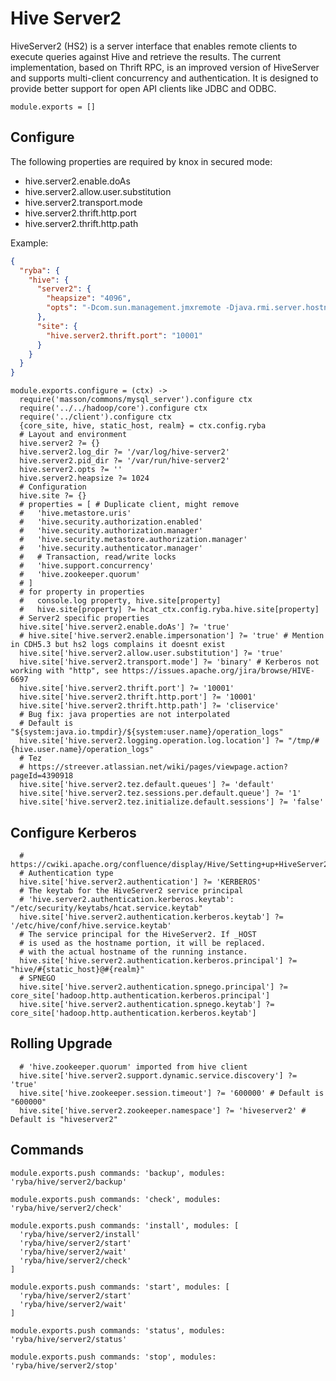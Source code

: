 
# Hive Server2

HiveServer2 (HS2) is a server interface that enables remote clients to execute
queries against Hive and retrieve the results. The current implementation, based
on Thrift RPC, is an improved version of HiveServer and supports multi-client
concurrency and authentication. It is designed to provide better support for
open API clients like JDBC and ODBC.

    module.exports = []

## Configure

The following properties are required by knox in secured mode:

*   hive.server2.enable.doAs
*   hive.server2.allow.user.substitution
*   hive.server2.transport.mode
*   hive.server2.thrift.http.port
*   hive.server2.thrift.http.path

Example:

```json
{
  "ryba": {
    "hive": {
      "server2": {
        "heapsize": "4096",
        "opts": "-Dcom.sun.management.jmxremote -Djava.rmi.server.hostname=130.98.196.54 -Dcom.sun.management.jmxremote.rmi.port=9526 -Dcom.sun.management.jmxremote.port=9526 -Dcom.sun.management.jmxremote.authenticate=false -Dcom.sun.management.jmxremote.ssl=false"
      },
      "site": {
        "hive.server2.thrift.port": "10001"
      }
    }
  }
}
```

    module.exports.configure = (ctx) ->
      require('masson/commons/mysql_server').configure ctx
      require('../../hadoop/core').configure ctx
      require('../client').configure ctx
      {core_site, hive, static_host, realm} = ctx.config.ryba
      # Layout and environment
      hive.server2 ?= {}
      hive.server2.log_dir ?= '/var/log/hive-server2'
      hive.server2.pid_dir ?= '/var/run/hive-server2'
      hive.server2.opts ?= ''
      hive.server2.heapsize ?= 1024
      # Configuration
      hive.site ?= {}
      # properties = [ # Duplicate client, might remove
      #   'hive.metastore.uris'
      #   'hive.security.authorization.enabled'
      #   'hive.security.authorization.manager'
      #   'hive.security.metastore.authorization.manager'
      #   'hive.security.authenticator.manager'
      #   # Transaction, read/write locks
      #   'hive.support.concurrency'
      #   'hive.zookeeper.quorum'
      # ]
      # for property in properties
      #   console.log property, hive.site[property]
      #   hive.site[property] ?= hcat_ctx.config.ryba.hive.site[property]
      # Server2 specific properties
      hive.site['hive.server2.enable.doAs'] ?= 'true'
      # hive.site['hive.server2.enable.impersonation'] ?= 'true' # Mention in CDH5.3 but hs2 logs complains it doesnt exist
      hive.site['hive.server2.allow.user.substitution'] ?= 'true'
      hive.site['hive.server2.transport.mode'] ?= 'binary' # Kerberos not working with "http", see https://issues.apache.org/jira/browse/HIVE-6697
      hive.site['hive.server2.thrift.port'] ?= '10001'
      hive.site['hive.server2.thrift.http.port'] ?= '10001'
      hive.site['hive.server2.thrift.http.path'] ?= 'cliservice'
      # Bug fix: java properties are not interpolated
      # Default is "${system:java.io.tmpdir}/${system:user.name}/operation_logs"
      hive.site['hive.server2.logging.operation.log.location'] ?= "/tmp/#{hive.user.name}/operation_logs"
      # Tez
      # https://streever.atlassian.net/wiki/pages/viewpage.action?pageId=4390918
      hive.site['hive.server2.tez.default.queues'] ?= 'default'
      hive.site['hive.server2.tez.sessions.per.default.queue'] ?= '1'
      hive.site['hive.server2.tez.initialize.default.sessions'] ?= 'false'

## Configure Kerberos

      # https://cwiki.apache.org/confluence/display/Hive/Setting+up+HiveServer2
      # Authentication type
      hive.site['hive.server2.authentication'] ?= 'KERBEROS'
      # The keytab for the HiveServer2 service principal
      # 'hive.server2.authentication.kerberos.keytab': "/etc/security/keytabs/hcat.service.keytab"
      hive.site['hive.server2.authentication.kerberos.keytab'] ?= '/etc/hive/conf/hive.service.keytab'
      # The service principal for the HiveServer2. If _HOST
      # is used as the hostname portion, it will be replaced.
      # with the actual hostname of the running instance.
      hive.site['hive.server2.authentication.kerberos.principal'] ?= "hive/#{static_host}@#{realm}"
      # SPNEGO
      hive.site['hive.server2.authentication.spnego.principal'] ?= core_site['hadoop.http.authentication.kerberos.principal']
      hive.site['hive.server2.authentication.spnego.keytab'] ?= core_site['hadoop.http.authentication.kerberos.keytab']

## Rolling Upgrade

      # 'hive.zookeeper.quorum' imported from hive client
      hive.site['hive.server2.support.dynamic.service.discovery'] ?= 'true'
      hive.site['hive.zookeeper.session.timeout'] ?= '600000' # Default is "600000"
      hive.site['hive.server2.zookeeper.namespace'] ?= 'hiveserver2' # Default is "hiveserver2"

## Commands

    module.exports.push commands: 'backup', modules: 'ryba/hive/server2/backup'

    module.exports.push commands: 'check', modules: 'ryba/hive/server2/check'

    module.exports.push commands: 'install', modules: [
      'ryba/hive/server2/install'
      'ryba/hive/server2/start'
      'ryba/hive/server2/wait'
      'ryba/hive/server2/check'
    ]

    module.exports.push commands: 'start', modules: [
      'ryba/hive/server2/start'
      'ryba/hive/server2/wait'
    ]

    module.exports.push commands: 'status', modules: 'ryba/hive/server2/status'

    module.exports.push commands: 'stop', modules: 'ryba/hive/server2/stop'
